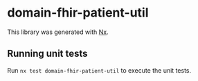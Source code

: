 # domain-fhir-patient-util

This library was generated with [Nx](https://nx.dev).

## Running unit tests

Run `nx test domain-fhir-patient-util` to execute the unit tests.
